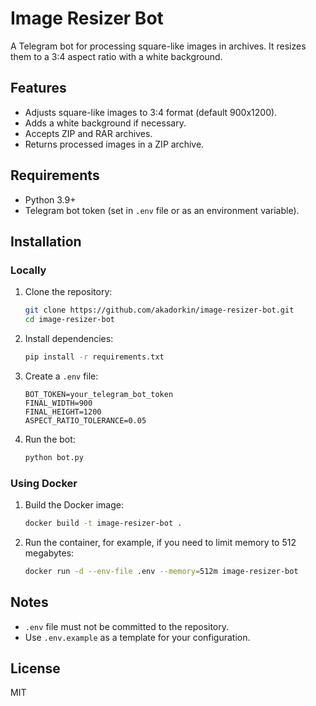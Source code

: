 
# Image Resizer Bot

A Telegram bot for processing square-like images in archives. It resizes them to a 3:4 aspect ratio with a white background.

## Features
- Adjusts square-like images to 3:4 format (default 900x1200).
- Adds a white background if necessary.
- Accepts ZIP and RAR archives.
- Returns processed images in a ZIP archive.

## Requirements
- Python 3.9+
- Telegram bot token (set in `.env` file or as an environment variable).

## Installation

### Locally
1. Clone the repository:
   ```bash
   git clone https://github.com/akadorkin/image-resizer-bot.git
   cd image-resizer-bot
   ```
2. Install dependencies:
   ```bash
   pip install -r requirements.txt
   ```
3. Create a `.env` file:
   ```plaintext
   BOT_TOKEN=your_telegram_bot_token
   FINAL_WIDTH=900
   FINAL_HEIGHT=1200
   ASPECT_RATIO_TOLERANCE=0.05
   ```
4. Run the bot:
   ```bash
   python bot.py
   ```

### Using Docker
1. Build the Docker image:
   ```bash
   docker build -t image-resizer-bot .
   ```
2. Run the container, for example, if you need to limit memory to 512 megabytes:
   ```bash
   docker run -d --env-file .env --memory=512m image-resizer-bot 
   ```

## Notes
- `.env` file must not be committed to the repository.
- Use `.env.example` as a template for your configuration.

## License
MIT

